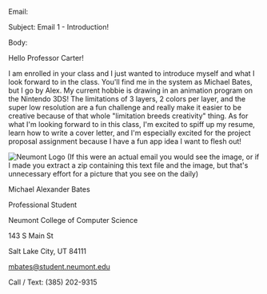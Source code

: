 Email:

Subject: Email 1 - Introduction!

Body: 

Hello Professor Carter!

I am enrolled in your class and I just wanted to introduce myself and what I look forward to in the class.
You'll find me in the system as Michael Bates, but I go by Alex. My current hobbie is drawing in an animation program on the Nintendo 3DS! The limitations of 3 layers, 2 colors per layer, and the super low resolution are a fun challenge and really make it easier to be creative because of that whole "limitation breeds creativity" thing.
As for what I'm looking forward to in this class, I'm excited to spiff up my resume, learn how to write a cover letter, and I'm especially excited for the project proposal assignment because I have a fun app idea I want to flesh out!

![Neumont Logo (If this were an actual email you would see the image, or if I made you extract a zip containing this text file and the image, but that's unnecessary effort for a picture that you see on the daily)](image.png)



Michael Alexander Bates

Professional Student 

Neumont College of Computer Science

143 S Main St

Salt Lake City, UT 84111

mbates@student.neumont.edu

Call / Text: (385) 202-9315